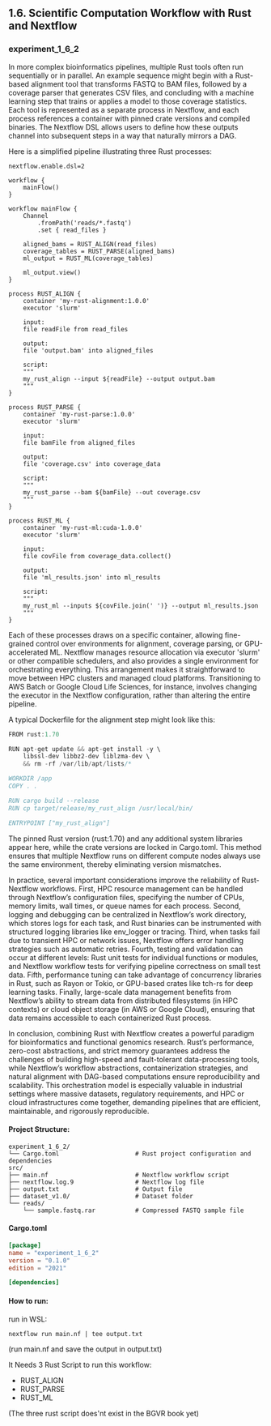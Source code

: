 ## 1.6. Scientific Computation Workflow with Rust and Nextflow

### experiment_1_6_2

In more complex bioinformatics pipelines, multiple Rust tools often run sequentially or in parallel. An example sequence might begin with a Rust-based alignment tool that transforms FASTQ to BAM files, followed by a coverage parser that generates CSV files, and concluding with a machine learning step that trains or applies a model to those coverage statistics. Each tool is represented as a separate process in Nextflow, and each process references a container with pinned crate versions and compiled binaries. The Nextflow DSL allows users to define how these outputs channel into subsequent steps in a way that naturally mirrors a DAG.

Here is a simplified pipeline illustrating three Rust processes:

```nextflow
nextflow.enable.dsl=2

workflow {
    mainFlow()
}

workflow mainFlow {
    Channel
        .fromPath('reads/*.fastq')
        .set { read_files }

    aligned_bams = RUST_ALIGN(read_files)
    coverage_tables = RUST_PARSE(aligned_bams)
    ml_output = RUST_ML(coverage_tables)

    ml_output.view()
}

process RUST_ALIGN {
    container 'my-rust-alignment:1.0.0'
    executor 'slurm'

    input:
    file readFile from read_files

    output:
    file 'output.bam' into aligned_files

    script:
    """
    my_rust_align --input ${readFile} --output output.bam
    """
}

process RUST_PARSE {
    container 'my-rust-parse:1.0.0'
    executor 'slurm'

    input:
    file bamFile from aligned_files

    output:
    file 'coverage.csv' into coverage_data

    script:
    """
    my_rust_parse --bam ${bamFile} --out coverage.csv
    """
}

process RUST_ML {
    container 'my-rust-ml:cuda-1.0.0'
    executor 'slurm'

    input:
    file covFile from coverage_data.collect()

    output:
    file 'ml_results.json' into ml_results

    script:
    """
    my_rust_ml --inputs ${covFile.join(' ')} --output ml_results.json
    """
}
```

Each of these processes draws on a specific container, allowing fine-grained control over environments for alignment, coverage parsing, or GPU-accelerated ML. Nextflow manages resource allocation via executor 'slurm' or other compatible schedulers, and also provides a single environment for orchestrating everything. This arrangement makes it straightforward to move between HPC clusters and managed cloud platforms. Transitioning to AWS Batch or Google Cloud Life Sciences, for instance, involves changing the executor in the Nextflow configuration, rather than altering the entire pipeline.

A typical Dockerfile for the alignment step might look like this:

```rust
FROM rust:1.70

RUN apt-get update && apt-get install -y \
    libssl-dev libbz2-dev liblzma-dev \
    && rm -rf /var/lib/apt/lists/*

WORKDIR /app
COPY . .

RUN cargo build --release
RUN cp target/release/my_rust_align /usr/local/bin/

ENTRYPOINT ["my_rust_align"]
```

The pinned Rust version (rust:1.70) and any additional system libraries appear here, while the crate versions are locked in Cargo.toml. This method ensures that multiple Nextflow runs on different compute nodes always use the same environment, thereby eliminating version mismatches.

In practice, several important considerations improve the reliability of Rust-Nextflow workflows. First, HPC resource management can be handled through Nextflow’s configuration files, specifying the number of CPUs, memory limits, wall times, or queue names for each process. Second, logging and debugging can be centralized in Nextflow’s work directory, which stores logs for each task, and Rust binaries can be instrumented with structured logging libraries like env_logger or tracing. Third, when tasks fail due to transient HPC or network issues, Nextflow offers error handling strategies such as automatic retries. Fourth, testing and validation can occur at different levels: Rust unit tests for individual functions or modules, and Nextflow workflow tests for verifying pipeline correctness on small test data. Fifth, performance tuning can take advantage of concurrency libraries in Rust, such as Rayon or Tokio, or GPU-based crates like tch-rs for deep learning tasks. Finally, large-scale data management benefits from Nextflow’s ability to stream data from distributed filesystems (in HPC contexts) or cloud object storage (in AWS or Google Cloud), ensuring that data remains accessible to each containerized Rust process.

In conclusion, combining Rust with Nextflow creates a powerful paradigm for bioinformatics and functional genomics research. Rust’s performance, zero-cost abstractions, and strict memory guarantees address the challenges of building high-speed and fault-tolerant data-processing tools, while Nextflow’s workflow abstractions, containerization strategies, and natural alignment with DAG-based computations ensure reproducibility and scalability. This orchestration model is especially valuable in industrial settings where massive datasets, regulatory requirements, and HPC or cloud infrastructures come together, demanding pipelines that are efficient, maintainable, and rigorously reproducible.

#### Project Structure:

```plaintext
experiment_1_6_2/
└── Cargo.toml                     # Rust project configuration and dependencies
src/
├── main.nf                        # Nextflow workflow script
├── nextflow.log.9                 # Nextflow log file
├── output.txt                     # Output file
├── dataset_v1.0/                  # Dataset folder
└── reads/
    └── sample.fastq.rar           # Compressed FASTQ sample file
```

#### Cargo.toml

```toml
[package]
name = "experiment_1_6_2"
version = "0.1.0"
edition = "2021"

[dependencies]

```

#### How to run:

run in WSL:

```wsl
nextflow run main.nf | tee output.txt
```

(run main.nf and save the output in output.txt)
  

It Needs 3 Rust Script to run this workflow:
* RUST_ALIGN   
* RUST_PARSE 
* RUST_ML

(The three rust script does'nt exist in the BGVR book yet)












